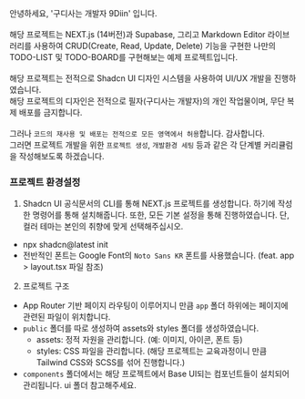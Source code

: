 안녕하세요, '구디사는 개발자 9Diin' 입니다. <br />
<br />
해당 프로젝트는 NEXT.js (14버전)과 Supabase, 그리고 Markdown Editor 라이브러리를 사용하여 CRUD(Create, Read, Update, Delete) 기능을 구현한 나만의 TODO-LIST 및 TODO-BOARD를 구현해보는 예제 프로젝트입니다. <br />
<br />
해당 프로젝트는 전적으로 Shadcn UI 디자인 시스템을 사용하여 UI/UX 개발을 진행하였습니다. <br />
해당 프로젝트의 디자인은 전적으로 필자(구디사는 개발자)의 개인 작업물이며, 무단 복제 배포를 금지합니다. <br />
<br />
그러나 `코드의 재사용 및 배포는 전적으로 모든 영역에서 허용`합니다. 감사합니다. <br />
그러면 프로젝트 개발을 위한 `프로젝트 생성`, `개발환경 세팅` 등과 같은 각 단계별 커리큘럼을 작성해보도록 하겠습니다.

### 프로젝트 환경설정

1. Shadcn UI 공식문서의 CLI를 통해 NEXT.js 프로젝트를 생성합니다. 하기에 작성한 명령어를 통해 설치해줍니다. 또한, 모든 기본 설정을 통해 진행하였습니다. 단, 컬러 테마는 본인의 취향에 맞게 선택해주십시오.

-   npx shadcn@latest init
-   전반적인 폰트는 Google Font의 `Noto Sans KR` 폰트를 사용했습니다. (feat. app > layout.tsx 파일 참조)

2. 프로젝트 구조

-   App Router 기반 페이지 라우팅이 이루어지니 만큼 `app` 폴더 하위에는 페이지에 관련된 파일이 위치합니다.
-   `public` 폴더를 따로 생성하여 assets와 styles 폴더를 생성하였습니다.
    -   assets: 정적 자원을 관리합니다. (예: 이미지, 아이콘, 폰트 등)
    -   styles: CSS 파일을 관리합니다. (해당 프로젝트는 교육과정이니 만큼 Tailwind CSS와 SCSS를 섞어 진행합니다.)
-   `components` 폴더에서는 해당 프로젝트에서 Base UI되는 컴포넌트들이 설치되어 관리됩니다. ui 폴더 참고해주세요.

